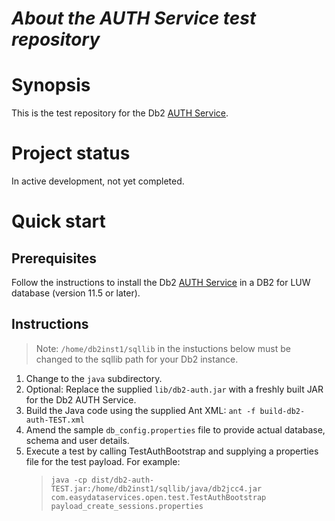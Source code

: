 # _About the AUTH Service test repository_

# Synopsis
This is the test repository for the Db2 [AUTH Service](https://github.com/easydataservices/db2-auth).

# Project status
In active development, not yet completed.

# Quick start

## Prerequisites
Follow the instructions to install the Db2 [AUTH Service](https://github.com/easydataservices/db2-auth) in a DB2 for LUW database (version 11.5 or later).

## Instructions

> Note: ``/home/db2inst1/sqllib`` in the instuctions below must be changed to the sqllib path for your Db2 instance.

1. Change to the ``java`` subdirectory.
1. Optional: Replace the supplied ``lib/db2-auth.jar`` with a freshly built JAR for the Db2 AUTH Service.
1. Build the Java code using the supplied Ant XML: ``ant -f build-db2-auth-TEST.xml``
1. Amend the sample ``db_config.properties`` file to provide actual database, schema and user details.
1. Execute a test by calling TestAuthBootstrap and supplying a properties file for the test payload. For example:
    > ``java -cp dist/db2-auth-TEST.jar:/home/db2inst1/sqllib/java/db2jcc4.jar com.easydataservices.open.test.TestAuthBootstrap payload_create_sessions.properties``
